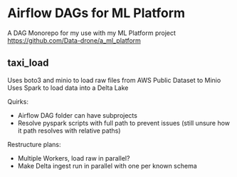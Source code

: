 # Airflow DAGs for ML Platform 

A DAG Monorepo for my use with my ML Platform project
https://github.com/Data-drone/a_ml_platform

## taxi_load

Uses boto3 and minio to load raw files from AWS Public Dataset to Minio
Uses Spark to load data into a Delta Lake

Quirks:
- Airflow DAG folder can have subprojects
- Resolve pyspark scripts with full path to prevent issues (still unsure how it path resolves with relative paths)

Restructure plans:

- Multiple Workers, load raw in parallel?
- Make Delta ingest run in parallel with one per known schema
